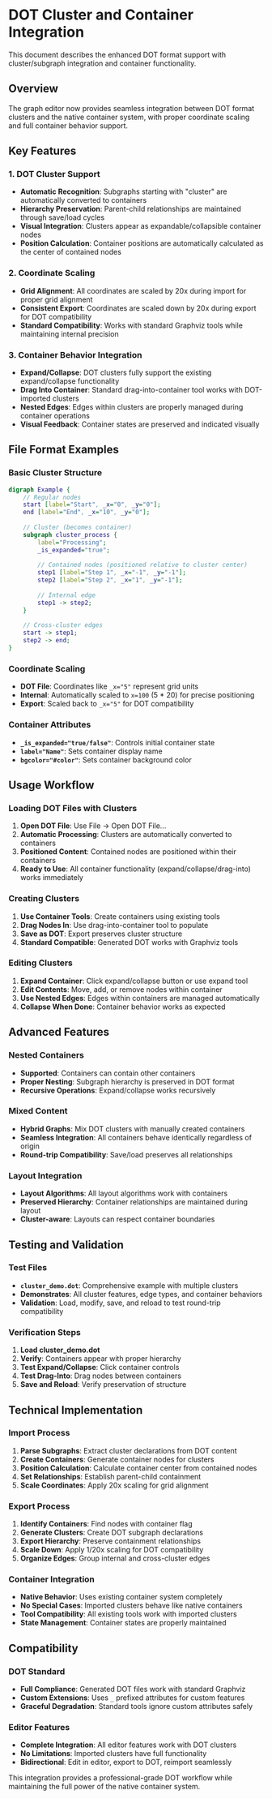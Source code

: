 # DOT Cluster and Container Integration

This document describes the enhanced DOT format support with cluster/subgraph integration and container functionality.

## Overview

The graph editor now provides seamless integration between DOT format clusters and the native container system, with proper coordinate scaling and full container behavior support.

## Key Features

### 1. DOT Cluster Support
- **Automatic Recognition**: Subgraphs starting with "cluster" are automatically converted to containers
- **Hierarchy Preservation**: Parent-child relationships are maintained through save/load cycles
- **Visual Integration**: Clusters appear as expandable/collapsible container nodes
- **Position Calculation**: Container positions are automatically calculated as the center of contained nodes

### 2. Coordinate Scaling
- **Grid Alignment**: All coordinates are scaled by 20x during import for proper grid alignment
- **Consistent Export**: Coordinates are scaled down by 20x during export for DOT compatibility
- **Standard Compatibility**: Works with standard Graphviz tools while maintaining internal precision

### 3. Container Behavior Integration
- **Expand/Collapse**: DOT clusters fully support the existing expand/collapse functionality
- **Drag Into Container**: Standard drag-into-container tool works with DOT-imported clusters
- **Nested Edges**: Edges within clusters are properly managed during container operations
- **Visual Feedback**: Container states are preserved and indicated visually

## File Format Examples

### Basic Cluster Structure
```dot
digraph Example {
    // Regular nodes
    start [label="Start", _x="0", _y="0"];
    end [label="End", _x="10", _y="0"];
    
    // Cluster (becomes container)
    subgraph cluster_process {
        label="Processing";
        _is_expanded="true";
        
        // Contained nodes (positioned relative to cluster center)
        step1 [label="Step 1", _x="-1", _y="-1"];
        step2 [label="Step 2", _x="1", _y="-1"];
        
        // Internal edge
        step1 -> step2;
    }
    
    // Cross-cluster edges
    start -> step1;
    step2 -> end;
}
```

### Coordinate Scaling
- **DOT File**: Coordinates like `_x="5"` represent grid units
- **Internal**: Automatically scaled to `x=100` (5 * 20) for precise positioning
- **Export**: Scaled back to `_x="5"` for DOT compatibility

### Container Attributes
- **`_is_expanded="true/false"`**: Controls initial container state
- **`label="Name"`**: Sets container display name
- **`bgcolor="#color"`**: Sets container background color

## Usage Workflow

### Loading DOT Files with Clusters
1. **Open DOT File**: Use File → Open DOT File...
2. **Automatic Processing**: Clusters are automatically converted to containers
3. **Positioned Content**: Contained nodes are positioned within their containers
4. **Ready to Use**: All container functionality (expand/collapse/drag-into) works immediately

### Creating Clusters
1. **Use Container Tools**: Create containers using existing tools
2. **Drag Nodes In**: Use drag-into-container tool to populate
3. **Save as DOT**: Export preserves cluster structure
4. **Standard Compatible**: Generated DOT works with Graphviz tools

### Editing Clusters
1. **Expand Container**: Click expand/collapse button or use expand tool
2. **Edit Contents**: Move, add, or remove nodes within container
3. **Use Nested Edges**: Edges within containers are managed automatically
4. **Collapse When Done**: Container behavior works as expected

## Advanced Features

### Nested Containers
- **Supported**: Containers can contain other containers
- **Proper Nesting**: Subgraph hierarchy is preserved in DOT format
- **Recursive Operations**: Expand/collapse works recursively

### Mixed Content
- **Hybrid Graphs**: Mix DOT clusters with manually created containers
- **Seamless Integration**: All containers behave identically regardless of origin
- **Round-trip Compatibility**: Save/load preserves all relationships

### Layout Integration
- **Layout Algorithms**: All layout algorithms work with containers
- **Preserved Hierarchy**: Container relationships are maintained during layout
- **Cluster-aware**: Layouts can respect container boundaries

## Testing and Validation

### Test Files
- **`cluster_demo.dot`**: Comprehensive example with multiple clusters
- **Demonstrates**: All cluster features, edge types, and container behaviors
- **Validation**: Load, modify, save, and reload to test round-trip compatibility

### Verification Steps
1. **Load cluster_demo.dot**
2. **Verify**: Containers appear with proper hierarchy
3. **Test Expand/Collapse**: Click container controls
4. **Test Drag-Into**: Drag nodes between containers
5. **Save and Reload**: Verify preservation of structure

## Technical Implementation

### Import Process
1. **Parse Subgraphs**: Extract cluster declarations from DOT content
2. **Create Containers**: Generate container nodes for clusters
3. **Position Calculation**: Calculate container center from contained nodes
4. **Set Relationships**: Establish parent-child containment
5. **Scale Coordinates**: Apply 20x scaling for grid alignment

### Export Process
1. **Identify Containers**: Find nodes with container flag
2. **Generate Clusters**: Create DOT subgraph declarations
3. **Export Hierarchy**: Preserve containment relationships
4. **Scale Down**: Apply 1/20x scaling for DOT compatibility
5. **Organize Edges**: Group internal and cross-cluster edges

### Container Integration
- **Native Behavior**: Uses existing container system completely
- **No Special Cases**: Imported clusters behave like native containers
- **Tool Compatibility**: All existing tools work with imported clusters
- **State Management**: Container states are properly maintained

## Compatibility

### DOT Standard
- **Full Compliance**: Generated DOT files work with standard Graphviz
- **Custom Extensions**: Uses `_` prefixed attributes for custom features
- **Graceful Degradation**: Standard tools ignore custom attributes safely

### Editor Features
- **Complete Integration**: All editor features work with DOT clusters
- **No Limitations**: Imported clusters have full functionality
- **Bidirectional**: Edit in editor, export to DOT, reimport seamlessly

This integration provides a professional-grade DOT workflow while maintaining the full power of the native container system.
